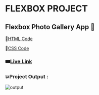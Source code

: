 # FLEXBOX PROJECT
## Flexbox Photo Gallery App  🤖

📌[HTML Code](./index.html)

📌[CSS Code](./style.css)

### 🎟️[Live Link]() 


### 💥Project Output :  
![output]()
